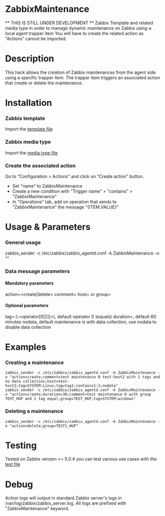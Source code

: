 # ZabbixMaintenance
** THIS IS STILL UNDER DEVELOPMENT **
Zabbix Template and related media type in order to manage dynamic maintenance on Zabbix using a local agent trapper item
You will have to create the related action as "Actions" cannot be imported.

# Description
This hack allows the creation of Zabbix maintenances from the agent side using a specific trapper item.
The trapper item triggers an associated action that create or delete the maintenance.

# Installation
### Zabbix template
Import the [template file](Template/zbx_export_templates_ZabbixMaintenance.xml)

### Zabbix media type
Import the [media type file](MediaTypes/zbx_export_mediatypes_ZabbixMaintenance.xml)

### Create the associated action
Go to "Configuration > Actions" and click on "Create action" button.
- Set "name" to ZabbixMaintenance
- Create a new condition with "Trigger name" > "contains" > "ZabbixMaintenance"
- In "Operations" tab, add on operation that sends to "ZabbixMaintenance" the message "{ITEM.VALUE}"

# Usage & Parameters
### General usage
zabbix_sender -c /etc/zabbix/zabbix_agentd.conf -k ZabbixMaintenance -o "<data>"

### Data message parameters
#### Mandatory parameters
action=<create|delete>
comment=<maintenance comment>
host=<host name>
or
group=<host group name>

#### Optional parameters
tag=<tag name>:<tag value>(:<operator[0|2]]>), default operator 0 (equals)
duration=<maintenance duration in minutes>, default 60 minutes
nodata, default maintenance is with data collection, use nodata to disable data collection

# Examples
### Creating a maintenance
```
zabbix_sender -c /etc/zabbix/zabbix_agentd.conf -k ZabbixMaintenance -o "action=create;comment=test maintenance B test-host2 with 2 tags and no data collection;host=test-host2;tag=SYSTEM:Linux;tag=tag1:contains1:2;nodata"
zabbix_sender -c /etc/zabbix/zabbix_agentd.conf -k ZabbixMaintenance -o "action=create;duration=30;comment=test maintenance D with group TEST_HGP and 1 tag equal;group=TEST_HGP;tag=SYSTEM:windows"
```

### Deleting a maintenance
```
zabbix_sender -c /etc/zabbix/zabbix_agentd.conf -k ZabbixMaintenance -o "action=delete;group=TEST1_HGP"
```


# Testing
Tested on Zabbix version >= 5.0.4
you can test various use cases with the [test file](Test/zabbix.maintenance.test.sh)

# Debug
Action logs will output in standard Zabbix server's logs in /var/log/zabbix/zabbix_server.log.
All logs are prefixed with "ZabbixMaintenance" keyword.